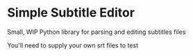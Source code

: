# Simple Subtitle Editor

Small, WIP Python library for parsing and editing subtitles files

You'll need to supply your own srt files to test
